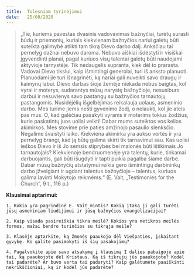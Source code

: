 ```yaml
---
title:  Tolesniam tyrinėjimui
date:   25/09/2020
---
```


> <p></p>
> „Tie, kuriems pavestas dvasinis vadovavimas bažnyčiai, turėtų surasti būdų ir priemonių, kuriais kiekvienam bažnyčios nariui galėtų būti suteikta galimybė atlikti tam tikrą Dievo darbo dalį. Anksčiau tai pernelyg dažnai nebuvo daroma. Nebuvo aiškiai išdėstyti ir visiškai įgyvendinti planai, pagal kuriuos visų talentai galėtų būti naudojami aktyvioje tarnystėje. Tik nedaugelis supranta, kiek dėl to prarasta. Vadovai Dievo tikslui, kaip išmintingi generolai, turi iš anksto planuoti. Planuodami jie turi išnagrinėti, ką nariai gali nuveikti savo draugų ir kaimynų labui. Dievo darbas šioje žemėje niekada nebus baigtas, kol vyrai ir moterys, sudarantys mūsų narystę bažnyčioje, nesusiburs darbui ir nesuvienys savo pastangų su bažnyčios tarnautojų pastangomis. Nusidėjėlių išgelbėjimas reikalauja uolaus, asmeninio darbo. Mes turime jiems nešti gyvenimo žodį, o nelaukti, kol jie ateis pas mus. O, kad galėčiau pasakyti vyrams ir moterims tokius žodžius, kurie paskatintų juos uoliai veikti! Dabar mums suteiktos vos kelios akimirkos. Mes stovime prie paties amžinojo pasaulio slenksčio. Negalime švaistyti laiko. Kiekviena akimirka yra aukso vertės ir yra pernelyg brangi, kad ją būtų galima skirti tik tarnavimui sau. Kas uoliai ieškos Dievo ir iš Jo semsis stiprybės bei malonės būti ištikimais Jo tarnautojais? Kiekvienoje bendruomenėje yra talentų, kurie, tinkamai darbuojantis, gali būti išugdyti ir tapti puikia pagalba šiame darbe. Dabar mūsų bažnyčių atstatymui reikia gero išmintingų darbininkų darbo įžvelgiant ir ugdant talentus bažnyčioje – talentus, kuriuos galima lavinti Mokytojo reikmėms.“ (E. Vait, „Testimonies for the Church“, 9 t., 116 p.)

**Klausimai aptarimui:**

`1. Kokia yra pagrindinė E. Vait mintis? Kokią įtaką ji gali turėti jūsų asmeniniam liudijimui ir jūsų bažnyčios evangelizacijai?`

`2. Kaip visada pasireiškia tikra meilė? Kokios yra netikros meilės formos, mažai bendro turinčios su tikrąja meile?`

`3. Klasėje aptarkite, ką žmonės paaukojo dėl Viešpaties, įskaitant gyvybę. Ko galite pasimokyti iš šių pasakojimų?`

`4. Pagalvokite apie savo atsakymą į klausimą I dalies pabaigoje apie tai, ką paaukojote dėl Kristaus. Ką iš tikrųjų jūs paaukojote? Kodėl tai padarėte? Ar buvo verta tai padaryti? Kaip galėtumėte paaiškinti nekrikščioniui, ką ir kodėl jūs padarėte?`
